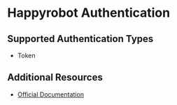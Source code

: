 # Happyrobot Authentication

## Supported Authentication Types

- Token

## Additional Resources

- [Official Documentation](https://docs.happyrobot.ai/general/introduction)